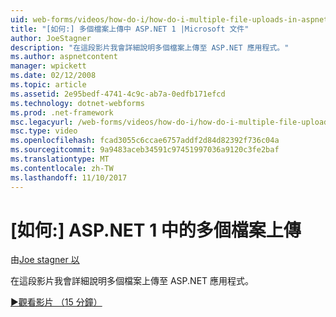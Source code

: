```yaml
---
uid: web-forms/videos/how-do-i/how-do-i-multiple-file-uploads-in-aspnet-1
title: "[如何:] 多個檔案上傳中 ASP.NET 1 |Microsoft 文件"
author: JoeStagner
description: "在這段影片我會詳細說明多個檔案上傳至 ASP.NET 應用程式。"
ms.author: aspnetcontent
manager: wpickett
ms.date: 02/12/2008
ms.topic: article
ms.assetid: 2e95bedf-4741-4c9c-ab7a-0edfb171efcd
ms.technology: dotnet-webforms
ms.prod: .net-framework
msc.legacyurl: /web-forms/videos/how-do-i/how-do-i-multiple-file-uploads-in-aspnet-1
msc.type: video
ms.openlocfilehash: fcad3055c6ccae6757addf2d84d82392f736c04a
ms.sourcegitcommit: 9a9483aceb34591c97451997036a9120c3fe2baf
ms.translationtype: MT
ms.contentlocale: zh-TW
ms.lasthandoff: 11/10/2017
---
```

<a name="how-do-i--multiple-file-uploads-in-aspnet-1"></a>[如何:] ASP.NET 1 中的多個檔案上傳
====================
由[Joe stagner 以](https://github.com/JoeStagner)

在這段影片我會詳細說明多個檔案上傳至 ASP.NET 應用程式。

[&#9654;觀看影片 （15 分鐘）](https://channel9.msdn.com/Blogs/ASP-NET-Site-Videos/how-do-i-multiple-file-uploads-in-aspnet-1)
